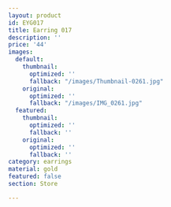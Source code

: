 ```yaml
---
layout: product
id: EYG017
title: Earring 017
description: ''
price: '44'
images:
  default:
    thumbnail:
      optimized: ''
      fallback: "/images/Thumbnail-0261.jpg"
    original:
      optimized: ''
      fallback: "/images/IMG_0261.jpg"
  featured:
    thumbnail:
      optimized: ''
      fallback: ''
    original:
      optimized: ''
      fallback: ''
category: earrings
material: gold
featured: false
section: Store

---
```

